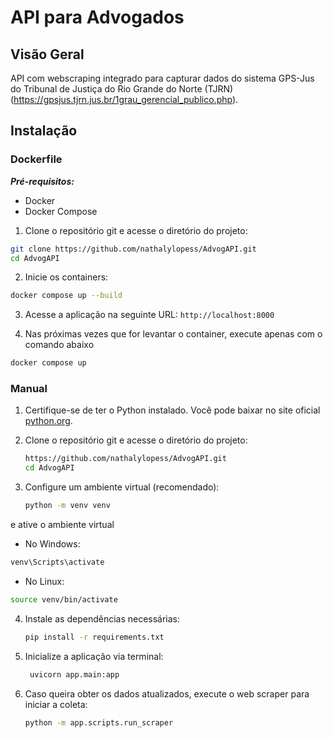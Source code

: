 # API para Advogados
## Visão Geral
API com webscraping integrado para capturar dados do sistema GPS-Jus do Tribunal de Justiça do Rio Grande do Norte (TJRN) (https://gpsjus.tjrn.jus.br/1grau_gerencial_publico.php).

## Instalação
### Dockerfile
***Pré-requisitos:***
* Docker
* Docker Compose
1. Clone o repositório git e acesse o diretório do projeto:
```bash
git clone https://github.com/nathalylopess/AdvogAPI.git
cd AdvogAPI
```

2. Inicie os containers:
```bash
docker compose up --build
```

3. Acesse a aplicação na seguinte URL:
`http://localhost:8000`

4. Nas próximas vezes que for levantar o container, execute apenas com o comando abaixo
```bash
docker compose up
```

### Manual
1. Certifique-se de ter o Python instalado. Você pode baixar no site oficial [python.org](https://www.python.org/).
2. Clone o repositório git e acesse o diretório do projeto:
   ```bash
   https://github.com/nathalylopess/AdvogAPI.git
   cd AdvogAPI
   ```

3. Configure um ambiente virtual (recomendado):
 
   ```bash
   python -m venv venv
   ```

e ative o ambiente virtual

  - No Windows:
    
   ```bash
   venv\Scripts\activate
   ```

  - No Linux:
    
   ```bash
   source venv/bin/activate
   ```

4. Instale as dependências necessárias:

   ```bash
   pip install -r requirements.txt
   ```

5. Inicialize a aplicação via terminal:

   ```bash
    uvicorn app.main:app
   ```

6. Caso queira obter os dados atualizados, execute o web scraper para iniciar a coleta:
   ```bash
   python -m app.scripts.run_scraper
   ```
      
